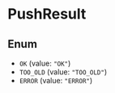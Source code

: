 # PushResult

## Enum

* `OK` (value: `"OK"`)
* `TOO_OLD` (value: `"TOO_OLD"`)
* `ERROR` (value: `"ERROR"`)
